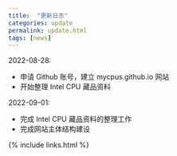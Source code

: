 ```yaml
---
title:  "更新日志"
categories: update
permalink: update.html
tags: [news]
---
```



2022-08-28:

- 申请 Github 账号，建立 mycpus.github.io 网站
- 开始整理 Intel CPU 藏品资料

2022-09-01:

- 完成 Intel CPU 藏品资料的整理工作
- 完成网站主体结构建设


{% include links.html %}
